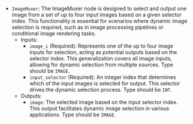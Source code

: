 - `ImageMuxer`: The ImageMuxer node is designed to select and output one image from a set of up to four input images based on a given selector index. This functionality is essential for scenarios where dynamic image selection is required, such as in image processing pipelines or conditional image rendering tasks.
    - Inputs:
        - `image_i` (Required): Represents one of the up to four image inputs for selection, acting as potential outputs based on the selector index. This generalization covers all image inputs, allowing for dynamic selection from multiple sources. Type should be `IMAGE`.
        - `input_selector` (Required): An integer index that determines which of the input images is selected for output. This selector drives the dynamic selection process. Type should be `INT`.
    - Outputs:
        - `image`: The selected image based on the input selector index. This output facilitates dynamic image selection in various applications. Type should be `IMAGE`.
